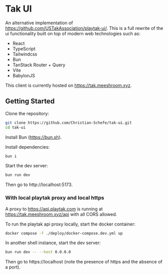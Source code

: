 # Tak UI

An alternative implementation of https://github.com/USTakAssociation/playtak-ui/.
This is a full rewrite of the ui functionality built on top of modern web technologies such as:

- React
- TypeScript
- Tailwindcss
- Bun
- TanStack Router + Query
- Vite
- BabylonJS

This client is currently hosted on https://tak.meeshroom.xyz.

## Getting Started

Clone the repository:

```sh
git clone https://github.com/Christian-Schefe/tak-ui.git
cd tak-ui
```

Install Bun (https://bun.sh).

Install dependencies:

```sh
bun i
```

Start the dev server:

```sh
bun run dev
```

Then go to http://localhost:5173.

### With local playtak proxy and local https

A proxy to https://api.playtak.com is running at https://tak.meeshroom.xyz/api with all CORS allowed.

To run the playtak api proxy locally, start the docker container:

```sh
docker compose -f ./deploy/docker-compose.dev.yml up
```

In another shell instance, start the dev server:

```sh
bun run dev -- --host 0.0.0.0
```

Then go to https://localhost (note the presence of https and the absence of a port).
